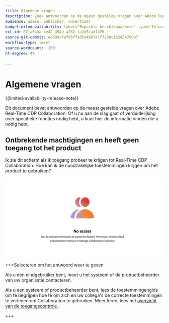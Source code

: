 ```yaml
---
title: Algemene vragen
description: Zoek antwoorden op de meest gestelde vragen over Adobe Real-Time CDP Collaboration
audience: admin, publisher, advertiser
badgelimitedavailability: label="Beperkte beschikbaarheid" type="Informative" url="https://helpx.adobe.com/legal/product-descriptions/real-time-customer-data-platform-collaboration.html newtab=true"
exl-id: 07fa043a-ce42-494d-a262-fa1d5cad7476
source-git-commit: eed99cfafd5ffad5a468741f7258c162454769b7
workflow-type: tm+mt
source-wordcount: '150'
ht-degree: 4%

---
```


# Algemene vragen

{{limited-availability-release-note}}

Dit document bevat antwoorden op de meest gestelde vragen over Adobe Real-Time CDP Collaboration. Of u nu aan de slag gaat of verduidelijking over specifieke functies nodig hebt, u kunt hier de informatie vinden die u nodig hebt.

## Ontbrekende machtigingen en heeft geen toegang tot het product

Ik zie dit scherm als ik toegang probeer te krijgen tot Real-Time CDP Collaboration. Hoe kan ik de noodzakelijke toestemmingen krijgen om het product te gebruiken?

![ het niet beschikbare scherm van Toestemmingen wanneer de toegang tot van Real-Time CDP Collaboration ](/help/assets/reference/common-questions/permissions-missing-screen.png)

+++Selecteren om het antwoord weer te geven

Als u een eindgebruiker bent, moet u het systeem of de productbeheerder van uw organisatie contacteren.

Als u een systeem of productbeheerder bent, lees de toestemmingengids om te begrijpen hoe te om zich en uw collega&#39;s de correcte toestemmingen te verlenen om Collaboration te gebruiken. Meer leren, lees het [ overzicht van de toegangscontrole ](/help/guide/permissions/overview.md).

+++

